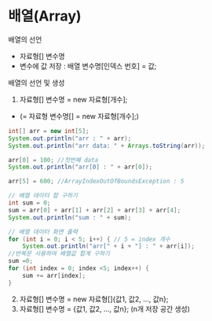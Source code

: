 # 배열(Array)
배열의 선언
- 자료형[] 변수명
- 변수에 값 저장 : 배열 변수명[인덱스 번호] = 값;

배열의 선언 및 생성
1. 자료형[] 변수명 = new 자료형[개수];
- (= 자료형 변수명[] = new 자료형[개수];)
```java
int[] arr = new int[5];
System.out.println("arr : " + arr);
System.out.println("arr data: " + Arrays.toString(arr));

arr[0] = 100; //첫번째 data
System.out.println("arr[0] : " + arr[0]);

arr[5] = 600; //ArrayIndexOutOfBoundsException : 5

// 배열 데이터 합 구하기
int sum = 0;
sum = arr[0] + arr[1] + arr[2] + arr[3] + arr[4];
System.out.println("sum : " + sum);

// 배열 데이터 화면 출력
for (int i = 0; i < 5; i++) { // 5 = index 개수
	System.out.println("arr[" + i + "] : " + arr[i]);
//반복문 사용하여 배열값 합계 구하기
sum =0;
for (int index = 0; index <5; index++) {
	sum += arr[index];
}

```
2. 자료형[] 변수명 = new 자료형[]{값1, 값2, ..., 값n};
3. 자료형[] 변수명 = {값1, 값2, ..., 값n}; (n개 저장 공간 생성)
		 
